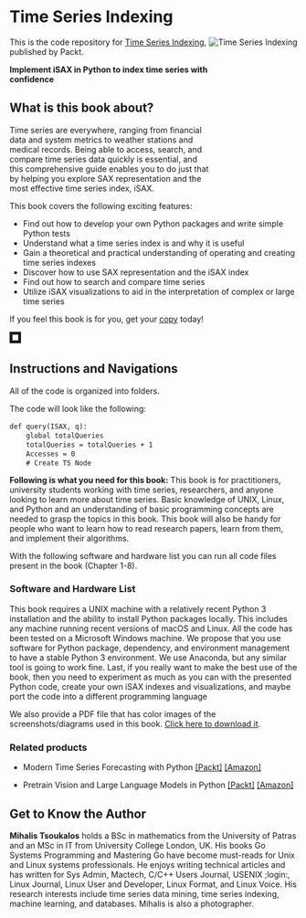 # Time Series Indexing

<a href="https://www.packtpub.com/product/time-series-indexing/9781838821951?utm_source=github&utm_medium=repository&utm_campaign=9781838821951"><img src="https://content.packt.com/B14769/cover_image_small.png" alt="Time Series Indexing" height="256px" align="right"></a>

This is the code repository for [Time Series Indexing](https://www.packtpub.com/product/time-series-indexing/9781838821951?utm_source=github&utm_medium=repository&utm_campaign=9781838821951), published by Packt.

**Implement iSAX in Python to index time series with confidence**

## What is this book about?
Time series are everywhere, ranging from financial data and system metrics to weather stations and medical records. Being able to access, search, and compare time series data quickly is essential, and this comprehensive guide enables you to do just that by helping you explore SAX representation and the most effective time series index, iSAX.

This book covers the following exciting features: 
* Find out how to develop your own Python packages and write simple Python tests
* Understand what a time series index is and why it is useful
* Gain a theoretical and practical understanding of operating and creating time 
  series indexes
* Discover how to use SAX representation and the iSAX index
* Find out how to search and compare time series
* Utilize iSAX visualizations to aid in the interpretation of complex or large time 
  series

If you feel this book is for you, get your [copy](https://www.amazon.com/dp/B09NC5XJ6D) today!

<a href="https://www.packtpub.com/?utm_source=github&utm_medium=banner&utm_campaign=GitHubBanner"><img src="https://raw.githubusercontent.com/PacktPublishing/GitHub/master/GitHub.png" 
alt="https://www.packtpub.com/" border="5" /></a>


## Instructions and Navigations
All of the code is organized into folders.

The code will look like the following:
```
def query(ISAX, q):
    global totalQueries
    totalQueries = totalQueries + 1
    Accesses = 0
    # Create TS Node
```


**Following is what you need for this book:**
This book is for practitioners, university students working with time series, researchers, and anyone looking to learn more about time series. Basic knowledge of UNIX, Linux, and Python and an understanding of basic programming concepts are needed to grasp the topics in this book. This book will also be handy for people who want to learn how to read research papers, learn from them, and implement their algorithms.	

With the following software and hardware list you can run all code files present in the book (Chapter 1-8).


### Software and Hardware List

This book requires a UNIX machine with a relatively recent Python 3 installation and the ability to
install Python packages locally. This includes any machine running recent versions of macOS and
Linux. All the code has been tested on a Microsoft Windows machine.
We propose that you use software for Python package, dependency, and environment management
to have a stable Python 3 environment. We use Anaconda, but any similar tool is going to work fine.
Last, if you really want to make the best use of the book, then you need to experiment as much as you
can with the presented Python code, create your own iSAX indexes and visualizations, and maybe
port the code into a different programming language



We also provide a PDF file that has color images of the screenshots/diagrams used in this book. [Click here to download it](https://packt.link/Pzq1j).


### Related products <Other books you may enjoy>
* Modern Time Series Forecasting with Python [[Packt]](https://www.packtpub.com/product/modern-time-series-forecasting-with-python/9781803246802) [[Amazon]](https://www.amazon.com/dp/1803246804)

* Pretrain Vision and Large Language Models in Python [[Packt]](https://www.packtpub.com/product/pretrain-vision-and-large-language-models-in-python/9781804618257) [[Amazon]](https://www.amazon.com/dp/180461825X)

## Get to Know the Author
**Mihalis Tsoukalos**
holds a BSc in mathematics from the University of Patras and an MSc in IT from
University College London, UK. His books Go Systems Programming and Mastering Go have become
must-reads for Unix and Linux systems professionals. He enjoys writing technical articles and has
written for Sys Admin, Mactech, C/C++ Users Journal, USENIX ;login:, Linux Journal, Linux User
and Developer, Linux Format, and Linux Voice. His research interests include time series data mining,
time series indexing, machine learning, and databases.
Mihalis is also a photographer.

